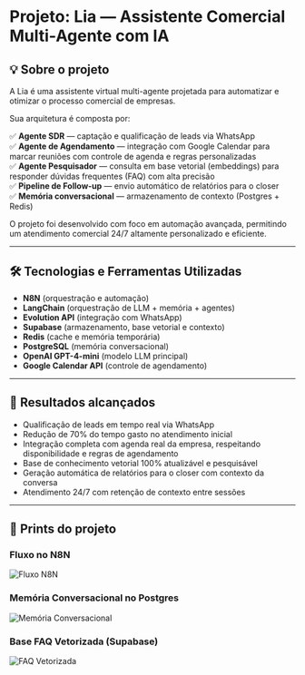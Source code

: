 # Projeto: Lia — Assistente Comercial Multi-Agente com IA

## 💡 Sobre o projeto

A Lia é uma assistente virtual multi-agente projetada para automatizar e otimizar o processo comercial de empresas.

Sua arquitetura é composta por:

✅ **Agente SDR** — captação e qualificação de leads via WhatsApp  
✅ **Agente de Agendamento** — integração com Google Calendar para marcar reuniões com controle de agenda e regras personalizadas  
✅ **Agente Pesquisador** — consulta em base vetorial (embeddings) para responder dúvidas frequentes (FAQ) com alta precisão  
✅ **Pipeline de Follow-up** — envio automático de relatórios para o closer   
✅ **Memória conversacional** — armazenamento de contexto (Postgres + Redis)

O projeto foi desenvolvido com foco em automação avançada, permitindo um atendimento comercial 24/7 altamente personalizado e eficiente.

---

## 🛠️ Tecnologias e Ferramentas Utilizadas

- **N8N** (orquestração e automação)
- **LangChain** (orquestração de LLM + memória + agentes)
- **Evolution API** (integração com WhatsApp)
- **Supabase** (armazenamento, base vetorial e contexto)
- **Redis** (cache e memória temporária)
- **PostgreSQL** (memória conversacional)
- **OpenAI GPT-4-mini** (modelo LLM principal)
- **Google Calendar API** (controle de agendamento)

---

## 🚀 Resultados alcançados

- Qualificação de leads em tempo real via WhatsApp
- Redução de 70% do tempo gasto no atendimento inicial
- Integração completa com agenda real da empresa, respeitando disponibilidade e regras de agendamento
- Base de conhecimento vetorial 100% atualizável e pesquisável
- Geração automática de relatórios para o closer com contexto da conversa
- Atendimento 24/7 com retenção de contexto entre sessões

---

## 📸 Prints do projeto

### Fluxo no N8N
![Fluxo N8N](images/n8n)

### Memória Conversacional no Postgres
![Memória Conversacional](images/memoria-postgres)

### Base FAQ Vetorizada (Supabase)
![FAQ Vetorizada](images/faq-vetorizada)
